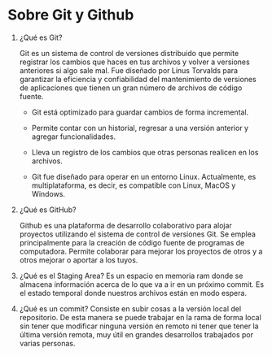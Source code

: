 # Sobre Git y Github

1. ¿Qué es Git?

   Git es un sistema de control de versiones distribuido que permite registrar los cambios que haces en tus archivos y volver a versiones anteriores si algo sale mal. Fue diseñado por Linus Torvalds para garantizar la eficiencia y confiabilidad del mantenimiento de versiones de aplicaciones que tienen un gran número de archivos de código fuente.

   - Git está optimizado para guardar cambios de forma incremental.

   - Permite contar con un historial, regresar a una versión anterior y agregar funcionalidades.

   - Lleva un registro de los cambios que otras personas realicen en los archivos.

   - Git fue diseñado para operar en un entorno Linux. Actualmente, es multiplataforma, es decir, es compatible con Linux, MacOS y Windows.

2. ¿Qué es GitHub?

   Github es una plataforma de desarrollo colaborativo para alojar proyectos utilizando el sistema de control de versiones Git. Se emplea principalmente para la creación de código fuente de programas de computadora. Permite colaborar para mejorar los proyectos de otros y a otros mejorar o aportar a los tuyos.

3. ¿Qué es el Staging Area?
   Es un espacio en memoria ram donde se almacena información acerca de lo que va a ir en un próximo commit. Es el estado temporal donde nuestros archivos están en modo espera.

4. ¿Qué es un commit?
   Consiste en subir cosas a la versión local del repositorio. De esta manera se puede trabajar en la rama de forma local sin tener que modificar ninguna versión en remoto ni tener que tener la última versión remota, muy útil en grandes desarrollos trabajados por varias personas.
